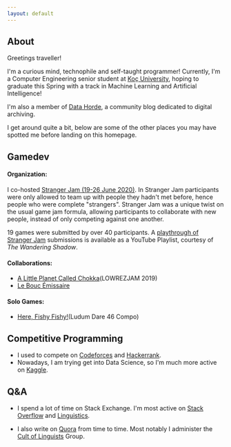 ```yaml
---
layout: default
---
```


## About

Greetings traveller!

I'm a curious mind, technophile and self-taught programmer!
Currently, I'm a Computer Engineering senior student at [Koç University](https://www.ku.edu.tr/en/), hoping to graduate this Spring with a track in Machine Learning and Artificial Intelligence!

I'm also a member of [Data Horde](https://datahorde.org/), a community blog dedicated to digital archiving.

I get around quite a bit, below are some of the other places you may have spotted me before landing on this homepage.

[comment]: <> (Wikimedia, Academic Tree)

[comment]: <> (## Publications?)

[comment]: <> (## Active Projects)
[comment]: <> (https://github.com/madprogramer)

## Gamedev

#### Organization:

I co-hosted [Stranger Jam (19-26 June 2020)](https://itch.io/jam/strangerjam2020). In Stranger Jam participants were only allowed to team up with people they hadn't met before, hence people who were complete "strangers". Stranger Jam was a unique twist on the usual game jam formula, allowing participants to collaborate with new people, instead of only competing against one another.

19 games were submitted by over 40 participants. A [playthrough of Stranger Jam](https://www.youtube.com/playlist?list=PLjG0A3RTjh1Ti58VQ9hNe1alV4P7opc-N) submissions is available as a YouTube Playlist, courtesy of *The Wandering Shadow*.

#### Collaborations:
* [A Little Planet Called Chokka](https://efegiller.itch.io/a-little-planet-called-chokka)(LOWREZJAM 2019)
* [Le Bouc Émissaire](https://efegiller.itch.io/le-bouc-emissaire)

#### Solo Games:
* [Here, Fishy Fishy!](https://themadprogramer.itch.io/here-fishy-fishy)(Ludum Dare 46 Compo)

## Competitive Programming

* I used to compete on [Codeforces](https://codeforces.com/profile/themadprogramer) and [Hackerrank](https://www.hackerrank.com/themadpr0gramer).
* Nowadays, I am trying get into Data Science, so I'm much more active on [Kaggle](https://www.kaggle.com/themadprogramer).

## Q&A

* I spend a lot of time on Stack Exchange. I'm most active on [Stack Overflow](https://stackoverflow.com/users/2089784/madprogramer) and [Linguistics](https://linguistics.stackexchange.com/users/17465/madprogramer).

* I also write on [Quora](https://www.quora.com/profile/Ahmet-Akko%C3%A7-%E7%99%BD%E7%BE%8A-%E9%98%BF%E8%B5%AB%E9%BA%A6%E5%BE%B7) from time to time. Most notably I administer the [Cult of Linguists](https://linguistics.stackexchange.com/users/17465/madprogramer) Group.